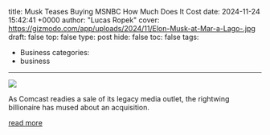 title: Musk Teases Buying MSNBC How Much Does It Cost
date: 2024-11-24 15:42:41 +0000
author: "Lucas Ropek"
cover: https://gizmodo.com/app/uploads/2024/11/Elon-Musk-at-Mar-a-Lago-.jpg
draft: false
top: false
type: post
hide: false
toc: false
tags:
  - Business
categories:
  - business
---

![](https://gizmodo.com/app/uploads/2024/11/Elon-Musk-at-Mar-a-Lago-.jpg)

As Comcast readies a sale of its legacy media outlet, the rightwing billionaire has mused about an acquisition.

[read more](https://gizmodo.com/musk-teases-buying-msnbc-how-much-does-it-cost-2000528698)
